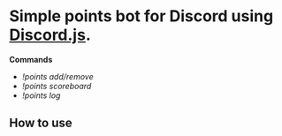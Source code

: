 # Simple points bot for Discord using [Discord.js](https://github.com/discordjs/discord.js/). #

**Commands**
- *!points add/remove <user> <amt> <reason>*
- *!points scoreboard*
- *!points log <user>*

**How to use**
- 